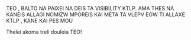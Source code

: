 TEO , BALTO NA PAIXEI NA DEIS TA VISIBILITY KTLP. AMA THES NA KANEIS ALLAGI NOMIZW MPOREIS KAI META TA VLEPV EGW TI ALLAXE KTLP , KANE KAI PES MOU 

Thelei akoma treli douleia TEO!
